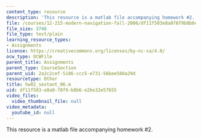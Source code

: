 ```yaml
---
content_type: resource
description: 'This resource is a matlab file accompanying homework #2.'
file: /courses/12-215-modern-navigation-fall-2006/df11f503e8a078f9b8b6e2be32e57655_hw02_sextant_06.m
file_size: 3746
file_type: text/plain
learning_resource_types:
- Assignments
license: https://creativecommons.org/licenses/by-nc-sa/4.0/
ocw_type: OCWFile
parent_title: Assignments
parent_type: CourseSection
parent_uid: 2a2c2cef-5186-ccc5-e731-56bee588a29d
resourcetype: Other
title: hw02_sextant_06.m
uid: df11f503-e8a0-78f9-b8b6-e2be32e57655
video_files:
  video_thumbnail_file: null
video_metadata:
  youtube_id: null
---
```

This resource is a matlab file accompanying homework #2.